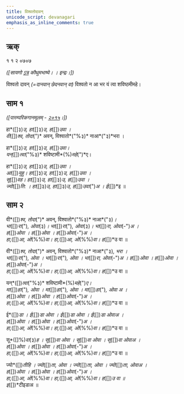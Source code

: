 ```yaml
---
title: विश्वतोदावन् 
unicode_script: devanagari  
emphasis_as_inline_comments: true
---   
```


## ऋक्

१ १ २ ०७०७

*([सायणो [ऽत्र](https://archive.org/details/SamaVedaSanhitaWithSayanabhashyaVolume1SatyavrataSamasrami1874bis/page/n247&sa=D&ust=1542564218916000) कौथुमभाष्ये। । इन्द्रः।])*

विश्वतो दावन् *(=दानवान् छेदनवान् वा)* विश्वतो न आ भर यं त्वा शविष्ठमीमहे।


## साम १

*([पारम्परिकगानमूलम् - [२०१५](https://archive.org/stream/sAmaveda-jaiminIya-paravastu-paramparA-docs/UDAKA%2520SAANTHI%2520SAAMAANI#page/n2/mode/1up&sa=D&ust=1542425956390000)।])*

हा*([]३)*उ, हा*([]३)*उ, ह*([])*उवा ।  
वी*([])*श्व, तोदा*(")* अवन्, विश्वातो*("%३)* नाआ*("३)*भरा ।

हा*([]३)*उ, हा*([]३)*उ, ह*([])*उवा।  
यन्*([])*त्वा*("%३)* शविष्टामी*(%)*महे*(")*ए।

हा*([]३)*उ, हा*([]३)*उ, ह*([])*उवा ।  
आ*([])*युहु। हा*([]३)*उ, हा*([]३)*उ, ह*([])*उवा ।  
सू*([])*वह। हा*([]३)*उ, हा*([]३)*उ, ह*([])*उवा ।  
ज्यो*([])*ति: । हा*([]३)*उ, हा*([]३)*उ, ह*([])*उवा*(")*अ ।  ई*([])*इ ॥

## साम २

वी*([])*श्व, तोदा*(")* अवन्, विश्वातो*("%३)* नाआ*("३)*।  
भा*([])*रा*(")*, ओवा*(३)*। भा*([])*रा*(")*, ओवा*(३)*। भा*([])*रा, ओवा*(-")*अ ।  
ह*([])*ओवा । ह*([])*ओवा । ह*([])*ओवा*(-")*अ ।  
हा,*([])*आ, ओ*(%%)*वा। हा,*([])*आ, ओ*(%%)*वा। ह*([])*उ वा ॥  

वी*([])*श्व, तोदा*(")* अवन्, विश्वातो*("%३)* नाआ*("३)*, भरा ।  
भा*([])*रा*(")*, ओवा । भा*([])*रा*(")*, ओवा । भा*([])*रा, ओवा*(-")*अ ।
ह*([])*ओवा । ह*([])*ओवा । ह*([])*ओवा*(-")*अ ।  
हा,*([])*आ, ओ*(%%)*वा। हा,*([])*आ, ओ*(%%)*वा। ह*([])*उ वा ॥  

यन्*([])*त्वा*("%३)* शविष्टामी*(%)*महे*(")*ए।  
मा*([])*हा*(")*, ओवा । मा*([])*हा*(")*, ओवा । मा*([])*हा*(")*, ओवा अ  ।  
ह*([])*ओवा । ह*([])*ओवा । ह*([])*ओवा*(-")*अ ।  
हा,*([])*आ, ओ*(%%)*वा। हा,*([])*आ, ओ*(%%)*वा। ह*([])*उ वा ॥  

ई*([])*डा । ई*([])*डा ओवा । ई*([])*डा ओवा । ई*([])*डा ओवाअ ।  
ह*([])*ओवा । ह*([])*ओवा । ह*([])*ओवा*(-")*अ ।  
हा,*([])*आ, ओ*(%%)*वा। हा,*([])*आ, ओ*(%%)*वा। ह*([])*उ वा ॥  

सू*([]%)*वा*(३)*ह । सू*([])*वा ओवा । सू*([])*वा ओवा ।  सू*([])*वा ओवाअ ।  
ह*([])*ओवा । ह*([])*ओवा । ह*([])*ओवा*(-")*अ ।  
हा,*([])*आ, ओ*(%%)*वा। हा,*([])*आ, ओ*(%%)*वा। ह*([])*उ वा ॥  

ज्यो*([])*तीहि । ज्यो*([])*ता, ओवा । ज्यो*([])*ता, ओवा । ज्यो*([])*ता, ओवाअ ।  
ह*([])*ओवा । ह*([])*ओवा । ह*([])*ओवा*(-")*अ ।  
हा,*([])*आ, ओ*(%%)*वा। हा,*([])*आ, ओ*(%%)*वा। ह*([])*उ वा ॥  
इ*([])*टीइडाअ ॥